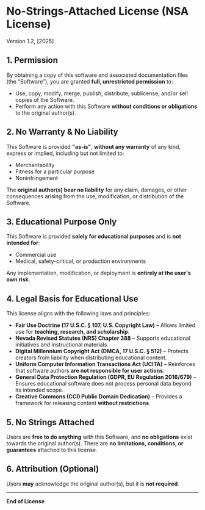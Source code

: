 # No-Strings-Attached License (NSA License)
Version 1.2, [2025]

## 1. Permission
By obtaining a copy of this software and associated documentation files (the “Software”), you are granted **full, unrestricted permission** to:
- Use, copy, modify, merge, publish, distribute, sublicense, and/or sell copies of the Software.
- Perform any action with this Software **without conditions or obligations** to the original author(s).

## 2. No Warranty & No Liability
This Software is provided **"as-is"**, **without any warranty** of any kind, express or implied, including but not limited to:
- Merchantability
- Fitness for a particular purpose
- Noninfringement

The **original author(s) bear no liability** for any claim, damages, or other consequences arising from the use, modification, or distribution of the Software.

## 3. Educational Purpose Only
This Software is provided **solely for educational purposes** and is **not intended for**:
- Commercial use
- Medical, safety-critical, or production environments

Any implementation, modification, or deployment is **entirely at the user's own risk**.

## 4. Legal Basis for Educational Use
This license aligns with the following laws and principles:
- **Fair Use Doctrine (17 U.S.C. § 107, U.S. Copyright Law)** – Allows limited use for **teaching, research, and scholarship**.
- **Nevada Revised Statutes (NRS) Chapter 388** – Supports educational initiatives and instructional materials.
- **Digital Millennium Copyright Act (DMCA, 17 U.S.C. § 512)** – Protects creators from liability when distributing educational content.
- **Uniform Computer Information Transactions Act (UCITA)** – Reinforces that software authors **are not responsible for user actions**.
- **General Data Protection Regulation (GDPR, EU Regulation 2016/679)** – Ensures educational software does not process personal data beyond its intended scope.
- **Creative Commons (CC0 Public Domain Dedication)** – Provides a framework for releasing content **without restrictions**.

## 5. No Strings Attached
Users are **free to do anything** with this Software, and **no obligations** exist towards the original author(s).
There are **no limitations, conditions, or guarantees** attached to this license.

## 6. Attribution (Optional)
Users **may** acknowledge the original author(s), but it is **not required**.

---
**End of License**
